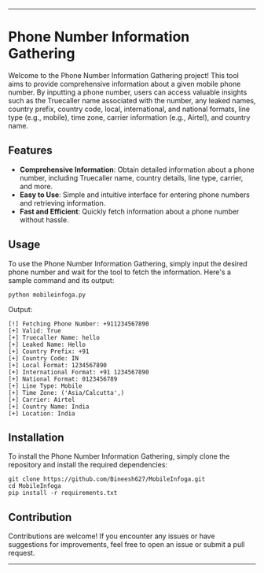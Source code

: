 ---

# Phone Number Information Gathering

Welcome to the Phone Number Information Gathering project! This tool aims to provide comprehensive information about a given mobile phone number. By inputting a phone number, users can access valuable insights such as the Truecaller name associated with the number, any leaked names, country prefix, country code, local, international, and national formats, line type (e.g., mobile), time zone, carrier information (e.g., Airtel), and country name. 

## Features

- **Comprehensive Information**: Obtain detailed information about a phone number, including Truecaller name, country details, line type, carrier, and more.
- **Easy to Use**: Simple and intuitive interface for entering phone numbers and retrieving information.
- **Fast and Efficient**: Quickly fetch information about a phone number without hassle.

## Usage

To use the Phone Number Information Gathering, simply input the desired phone number and wait for the tool to fetch the information. Here's a sample command and its output:

```
python mobileinfoga.py
```

Output:

```
[!] Fetching Phone Number: +911234567890 
[+] Valid: True 
[+] Truecaller Name: hello 
[+] Leaked Name: Hello 
[+] Country Prefix: +91 
[+] Country Code: IN 
[+] Local Format: 1234567890 
[+] International Format: +91 1234567890 
[+] National Format: 0123456789 
[+] Line Type: Mobile 
[+] Time Zone: ('Asia/Calcutta',) 
[+] Carrier: Airtel 
[+] Country Name: India 
[+] Location: India
```

## Installation

To install the Phone Number Information Gathering, simply clone the repository and install the required dependencies:

```
git clone https://github.com/Bineesh627/MobileInfoga.git
cd MobileInfoga
pip install -r requirements.txt
```

## Contribution

Contributions are welcome! If you encounter any issues or have suggestions for improvements, feel free to open an issue or submit a pull request.

---